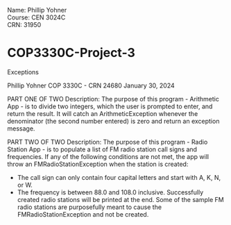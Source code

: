 Name: Phillip Yohner  
Course: CEN 3024C  
CRN: 31950  


# COP3330C-Project-3  
Exceptions

Phillip Yohner
COP 3330C - CRN 24680
January 30, 2024

PART ONE OF TWO
Description:
The purpose of this program - Arithmetic App - is to divide two integers, which the user is prompted to enter,
and return the result.  It will catch an ArithmeticException whenever the denominator (the second number
entered) is zero and return an exception message.

PART TWO OF TWO
Description:
The purpose of this program - Radio Station App - is to populate a list of FM radio station call signs and frequencies.
If any of the following conditions are not met, the app will throw an FMRadioStationException when the station is created:
- The call sign can only contain four capital letters and start with A, K, N, or W.
- The frequency is between 88.0 and 108.0 inclusive.
Successfully created radio stations will be printed at the end.
Some of the sample FM radio stations are purposefully meant to cause the FMRadioStationException and not be created.

